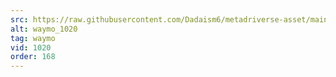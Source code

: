 ```yaml
---
src: https://raw.githubusercontent.com/Dadaism6/metadriverse-asset/main/script-waymo-output-newcompressed/waymo_1020.mp4
alt: waymo_1020
tag: waymo
vid: 1020
order: 168
---
```

